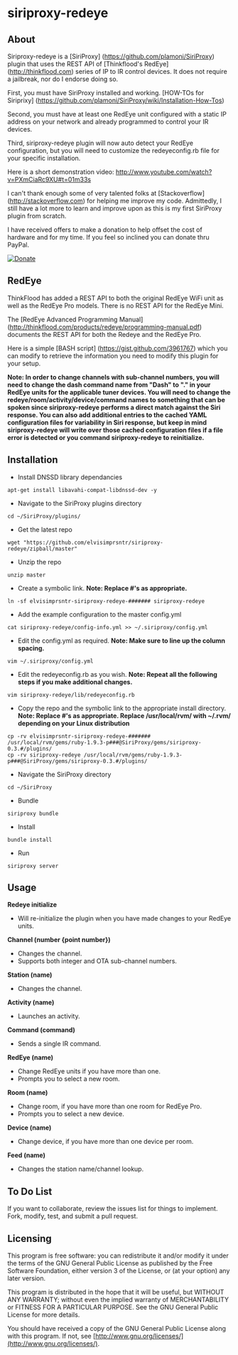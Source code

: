 siriproxy-redeye
================

About
-----
Siriproxy-redeye is a [SiriProxy] (https://github.com/plamoni/SiriProxy) plugin that uses the REST API of [Thinkflood's RedEye] (http://thinkflood.com) series of IP to IR control devices.  It does not require a jailbreak, nor do I endorse doing so.

First, you must have SiriProxy installed and working.  [HOW-TOs for Siriprixy] (https://github.com/plamoni/SiriProxy/wiki/Installation-How-Tos) 

Second, you must have at least one RedEye unit configured with a static IP address on your network and already programmed to control your IR devices.   

Third, siriproxy-redeye plugin will now auto detect your RedEye configuration, but you will need to customize the redeyeconfig.rb file for your specific installation. 

Here is a short demonstration video: http://www.youtube.com/watch?v=PXmCiaRc9XU#t=01m33s 

I can't thank enough some of very talented folks at [Stackoverflow] (http://stackoverflow.com) for helping me improve my code.  Admittedly, I still have a lot more to learn and improve upon as this is my first SiriProxy plugin from scratch. 

I have received offers to make a donation to help offset the cost of hardware and for my time.  If you feel so inclined you can donate thru PayPal.  

[![Donate](https://www.paypalobjects.com/en_US/i/btn/btn_donateCC_LG.gif)](https://www.paypal.com/cgi-bin/webscr?cmd=_s-xclick&hosted_button_id=SB6A4AFSC5LFQ)  


RedEye
------

ThinkFlood has added a REST API to both the original RedEye WiFi unit as well as the RedEye Pro models.   There is no REST API for the RedEye Mini. 

The [RedEye Advanced Programming Manual] (http://thinkflood.com/products/redeye/programming-manual.pdf) documents the REST API for both the Redeye and the RedEye Pro.    

Here is a simple [BASH script] (https://gist.github.com/3961767) which you can modify to retrieve the information you need to modify this plugin for your setup.  

**Note: In order to change channels with sub-channel numbers, you will need to change the dash command name from "Dash" to "." in your RedEye units for the applicable tuner devices.  You will need to change the redeye/room/activity/device/command names to something that can be spoken since siriproxy-redeye performs a direct match against the Siri response.  You can also add additional entries to the cached YAML configuration files for variability in Siri response, but keep in mind siriproxy-redeye will write over those cached configuration files if a file error is detected or you command siriproxy-redeye to reinitialize.**



Installation
------------

- Install DNSSD library dependancies

`apt-get install libavahi-compat-libdnssd-dev -y` 

- Navigate to the SiriProxy plugins directory  

`cd ~/SiriProxy/plugins/`

- Get the latest repo   

`wget "https://github.com/elvisimprsntr/siriproxy-redeye/zipball/master"`

- Unzip the repo  

`unzip master`

- Create a symbolic link. **Note: Replace #'s as appropriate.**  

`ln -sf elvisimprsntr-siriproxy-redeye-####### siriproxy-redeye`

- Add the example configuration to the master config.yml  

`cat siriproxy-redeye/config-info.yml >> ~/.siriproxy/config.yml`

- Edit the config.yml as required.     **Note: Make sure to line up the column spacing.**

`vim ~/.siriproxy/config.yml`

- Edit the redeyeconfig.rb as you wish.  **Note: Repeat all the following steps if you make additional changes.**    

`vim siriproxy-redeye/lib/redeyeconfig.rb`

- Copy the repo and the symbolic link to the appropriate install directory.  **Note: Replace #'s as appropriate.  Replace /usr/local/rvm/ with ~/.rvm/ depending on your Linux distribution**     

`cp -rv elvisimprsntr-siriproxy-redeye-####### /usr/local/rvm/gems/ruby-1.9.3-p###@SiriProxy/gems/siriproxy-0.3.#/plugins/`    
`cp -rv siriproxy-redeye /usr/local/rvm/gems/ruby-1.9.3-p###@SiriProxy/gems/siriproxy-0.3.#/plugins/`    

- Navigate the SiriProxy directory  

`cd ~/SiriProxy`

- Bundle  

`siriproxy bundle`

- Install  

`bundle install`

- Run  

`siriproxy server`

Usage
-----

**Redeye initialize**
- Will re-initialize the plugin when you have made changes to your RedEye units.

**Channel (number {point number})**
- Changes the channel.
- Supports both integer and OTA sub-channel numbers.

**Station (name)**
- Changes the channel.

**Activity (name)**
- Launches an activity.

**Command (command)**
- Sends a single IR command.

**RedEye (name)**   
- Change RedEye units if you have more than one.  
- Prompts you to select a new room.

**Room (name)**
- Change room, if you have more than one room for RedEye Pro.
- Prompts you to select a new device.

**Device (name)** 
- Change device, if you have more than one device per room.

**Feed (name)** 
- Changes the station name/channel lookup.


To Do List
----------

If you want to collaborate, review the issues list for things to implement.  Fork, modify, test, and submit a pull request. 


Licensing
---------

This program is free software: you can redistribute it and/or modify it under the terms of the GNU General Public License as published by the Free Software Foundation, either version 3 of the License, or (at your option) any later version.

This program is distributed in the hope that it will be useful, but WITHOUT ANY WARRANTY; without even the implied warranty of MERCHANTABILITY or FITNESS FOR A PARTICULAR PURPOSE.  See the GNU General Public License for more details.

You should have received a copy of the GNU General Public License along with this program.  If not, see [http://www.gnu.org/licenses/](http://www.gnu.org/licenses/).

